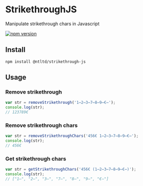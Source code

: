# StrikethroughJS
Manipulate strikethrough chars in Javascript

[![npm version](https://badge.fury.io/js/strikethrough-js.svg)](https://badge.fury.io/js/strikethrough-js)

## Install
```npm
npm install @ntltd/strikethrough-js
```

## Usage
### Remove strikethrough
```javascript
var str = removeStrikethrough('1̶2̶3̶7̶8̶9̶€̶');
console.log(str);
// 123789€
```

### Remove strikethrough chars
```javascript
var str = removeStrikethroughChars('456€ 1̶2̶3̶7̶8̶9̶€̶');
console.log(str);
// 456€ 
```

### Get strikethrough chars
```javascript
var str = getStrikethroughChars('456€ (1̶2̶3̶7̶8̶9̶€̶)');
console.log(str);
// ["1̶", "2̶", "3̶", "7̶", "8̶", "9̶", "€̶"]
```
